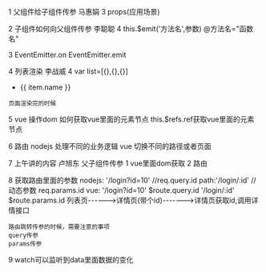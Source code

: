 1 父组件给子组件传参       马惠娟   3
	props(应用场景)
	
	
2 子组件如何向父组件传参   李聪聪  4
	this.$emit('方法名',参数)
	@方法名="函数名"
	
3 EventEmitter.on
  EventEmitter.emit
  
4 列表渲染   李战威    4
  var list=[{},{},{}]
  <ul>
  	<li v-for="item in list" :key="item.id">{{ item.name }}</li>
  </ul>	
  
	页面渲染完的时候
		
	
5 vue 操作dom
	如何获取vue里面的元素节点
	this.$refs.ref获取vue里面的元素节点
	
6 路由
	nodejs 处理不同的业务逻辑
	vue    切换不同的路径或者页面


7 上午讲的内容     卢旭东
	父子组件传参
	1 vue里面dom获取
	2  路由
	
8 获取路由里面的参数 
	nodejs:
	'/login?id=10'         //req.query.id
  path:'/login/:id'         //动态参数  req.params.id
	vue:
		'/login?id=10'      $route.query.id
		'/login/:id'        $route.params.id
		列表页------>详情页(带个id)------->详情页获取id,调用详情接口

	路由跳转传参的时候，需要注意的事项
	query传参
	params传参
	

9 watch可以监听到data里面数据的变化